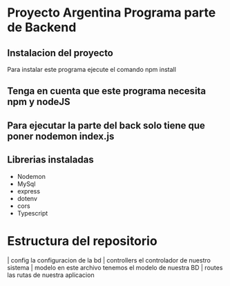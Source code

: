# Proyecto Argentina Programa parte de Backend

## Instalacion del proyecto

Para instalar este programa ejecute el comando npm install

## Tenga en cuenta que este programa necesita npm y nodeJS

## Para ejecutar la parte del back solo tiene que poner nodemon index.js

## Librerias instaladas 

- Nodemon
- MySql
- express
- dotenv
- cors
- Typescript

# Estructura del repositorio
 | config   la configuracion de la bd
 | controllers el controlador de nuestro sistema
 | modelo en este archivo tenemos el modelo de nuestra BD
 | routes las rutas de nuestra aplicacion